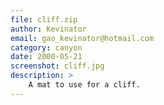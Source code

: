 ```yaml
---
file: cliff.zip
author: Kevinator
email: gao_kevinator@hotmail.com
category: canyon
date: 2000-05-21
screenshot: cliff.jpg
description: >
    A mat to use for a cliff.
---
```

